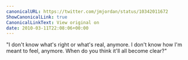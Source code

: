```yaml
---
canonicalURL: https://twitter.com/jmjordan/status/10342011672
ShowCanonicalLink: true
CanonicalLinkText: View original on
date: 2010-03-11T22:08:06+00:00
---
```

"I don't know what's right or what's real, anymore. I don't know how I'm meant to feel, anymore. When do you think it'll all become clear?"